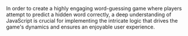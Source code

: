 In order to create a highly engaging word-guessing game where players attempt to predict a hidden word correctly, a deep understanding of JavaScript is crucial for implementing the intricate logic that drives the game's dynamics and ensures an enjoyable user experience.
